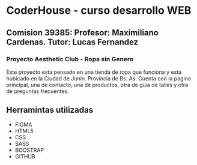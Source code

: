# CoderHouse - curso desarrollo WEB
## Comision 39385: Profesor: Maximiliano Cardenas. Tutor: Lucas Fernandez
###  Proyecto Aesthetic Club - Ropa sin Genero

Este proyecto esta pensado en una tienda de ropa que funciona y esta hubicado en la Ciudad de Junin. Provincia de Bs. As. Cuenta con la pagina principal, una de contacto, una de productos, otra de guia de talles y otra de preguntas frecuentes.

## Herramintas utilizadas
- FIGMA
- HTML5
- CSS
- SASS
- BOOSTRAP
- GITHUB
